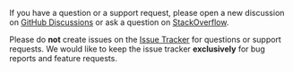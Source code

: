 If you have a question or a support request, please open a new discussion on [GitHub Discussions](https://github.com/spring-projects/spring-batch/discussions)
or ask a question on [StackOverflow](https://stackoverflow.com/questions/tagged/spring-batch).

Please do **not** create issues on the [Issue Tracker](https://github.com/spring-projects/spring-batch/issues) for questions or support requests.
We would like to keep the issue tracker **exclusively** for bug reports and feature requests.